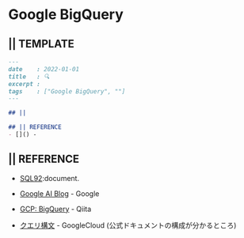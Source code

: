 # Google BigQuery
## || TEMPLATE
```markdown
---
date    : 2022-01-01
title   : 🔍 
excerpt : 
tags    : ["Google BigQuery", ""]
---

## || 

## || REFERENCE
- []() -
```


## || REFERENCE
+ [SQL92](http://www.contrib.andrew.cmu.edu/~shadow/sql/sql1992.txt):document.
+ [Google AI Blog](https://ai.googleblog.com/) - Google
+ [GCP: BigQuery](https://qiita.com/ieiringoo/items/fd911b3f80ba83cfbda1) - Qiita

+ [クエリ構文](https://cloud.google.com/bigquery/docs/reference/standard-sql/query-syntax?hl=ja) - GoogleCloud (公式ドキュメントの構成が分かるところ)
